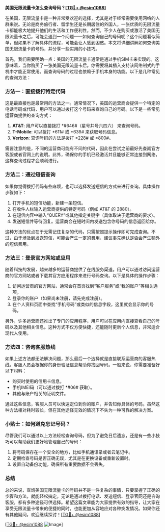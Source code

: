 **美国无限流量卡怎么查询号码？[[TG💪+ @esim1088](https://t.me/s/esim1088)]**

在美国，无限流量卡是一种非常受欢迎的选择，尤其是对于经常需要使用网络的人群来说。无论是商务旅行者、留学生还是长期居住的外国人，一张优质的无限流量卡都能极大地提升他们的生活和工作便利性。然而，不少人在购买或激活了美国无限流量卡之后，可能会遇到一个问题——如何查询自己的号码呢？这个问题看似简单，但如果不了解具体的流程，可能会让人感到困惑。本文将详细讲解如何查询美国无限流量卡的号码，并分享一些实用的小技巧。

首先，我们需要明确一点：美国的无限流量卡通常是通过手机SIM卡来实现的。这意味着，当你购买了一张美国无限流量卡后，你需要将其插入支持该网络制式的手机中才能正常使用。而查询号码的过程也依赖于手机本身的功能。以下是几种常见的查询方法：

### 方法一：直接拨打特定代码

这是最直接也是最常用的方法之一。通常情况下，美国的运营商会提供一个特定的电话号码或代码，用户可以通过拨打这个号码来查询自己的号码。以下是一些常见运营商提供的查询方式：

1. **AT&T**: 用户可以直接拨打 *#646#（星号井号六四六） 来查询号码。
2. **T-Mobile**: 可以拨打 *611# 或 *639# 来获取号码信息。
3. **Verizon**: 查询号码的方法是拨打 *228# 或 *800#。

需要注意的是，不同的运营商可能有不同的代码，因此在尝试之前最好先查阅官方客服或者官网上的说明。此外，确保你的手机已经激活并且能够正常连接到网络，这样查询过程才会顺利进行。

### 方法二：通过短信查询

如果你觉得拨打代码有些麻烦，也可以选择发送短信的方式来进行查询。具体操作步骤如下：

1. 打开手机的短信功能，新建一条短信。
2. 在收件人栏输入运营商提供的特定号码（例如 AT&T 的 2880）。
3. 在短信内容中输入“QUERY”或其他指定关键字（具体取决于运营商的要求）。
4. 发送短信并等待回复。运营商会在短时间内发送包含你号码的信息返回给你。

这种方法的优点在于无需记住复杂的代码，只需按照提示操作即可完成查询。不过，由于涉及到发送短信，可能会产生一定的费用，建议事先确认是否会产生额外的短信费用。

### 方法三：登录官方网站或应用

随着科技的发展，越来越多的运营商提供了在线服务渠道。用户可以通过访问运营商的官方网站或者下载其官方应用程序来进行号码查询。以下是具体的操作步骤：

1. 访问运营商的官方网站，通常会在首页找到“客户服务”或“我的账户”等相关选项。
2. 登录你的账户（如果尚未注册，请先完成注册）。
3. 在个人资料页面中查找“手机号码”或类似的信息字段，这里就会显示你的号码。

另外，许多运营商还推出了专门的应用程序，用户可以在应用内直接查看自己的号码以及其他相关信息。这种方式不仅方便快捷，还能随时更新个人信息，非常适合现代人使用。

### 方法四：咨询客服热线

如果上述方法都无法解决问题，那么最后一个选择就是直接联系运营商的客服热线。客服人员会根据你的身份验证信息帮助你找回号码。一般来说，你需要准备好以下材料：

- 购买时使用的信用卡信息。
- 手机IMEI码（可以通过拨打 *#06# 获取）。
- 其他与账户相关的证明文件。

通过这些信息，客服人员可以快速定位到你的账户，并告知你具体的号码。虽然这种方法相对耗时较长，但在其他途径无效的情况下不失为一种可靠的解决方案。

### 小贴士：如何避免忘记号码？

尽管我们可以通过以上方法轻松查询号码，但为了避免日后遗忘，还是有一些小技巧可以帮助我们更好地管理自己的号码：

1. 将号码保存在一个安全的地方，比如手机通讯录或者云笔记中。
2. 定期检查号码是否正确无误，尤其是在更换设备或重新设置时。
3. 设置自动备份功能，确保所有重要数据不会丢失。

### 总结

总的来说，查询美国无限流量卡的号码并不是一件复杂的事情，只要掌握了正确的步骤和方法，就能轻松搞定。无论是通过拨打电话、发送短信、登录官网还是咨询客服，都有多种途径可供选择。希望这篇文章能为大家提供有效的指导，让大家在享受无限流量卡带来的便捷的同时，也能更加从容地应对各种突发情况。如果你还有其他疑问，欢迎继续探讨！[[TG💪+ @esim1088](https://t.me/s/esim1088)]

[[TG💪+ @esim1088](https://t.me/s/esim1088) ![Image](https://i.postimg.cc/4NQfJmqS/Snipaste-2025-05-13-00-14-12.png)]